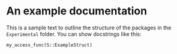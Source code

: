 # An example documentation

This is a sample text to outline the structure of the packages in the `Experimental` folder.
You can show docstrings like this:
```@docs
my_access_func(S::ExampleStruct)
```


